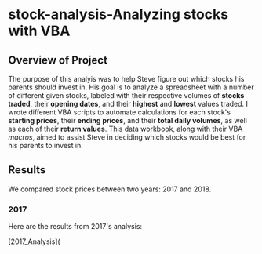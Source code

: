 # stock-analysis-Analyzing stocks with VBA

## Overview of Project

  The purpose of this analyis was to help Steve figure out which stocks his parents should invest in.
His goal is to analyze a spreadsheet with a number of different given stocks, labeled with their 
respective volumes of **stocks traded**, their **opening dates**, and their **highest** and **lowest** values traded.
I wrote different VBA scripts to automate calculations for each stock's **starting prices**, their **ending prices**,
and their **total daily volumes**, as well as each of their **return values**. This data workbook, along with their
VBA *macros*, aimed to assist Steve in deciding which stocks would be best for his parents to invest in.

## Results

We compared stock prices between two years: 2017 and 2018.

### 2017

Here are the results from 2017's analysis:

[2017_Analysis](

  
